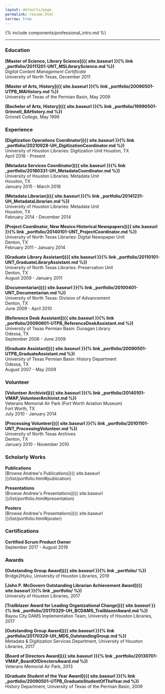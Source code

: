 ```yaml
---
layout: defaults/page
permalink: resume.html
narrow: true
---
```


{% include components/professional_intro.md %}

<hr />

### Education

**[Master of Science, Library Science]({{ site.baseurl }}{% link _portfolio/20111201-UNT_MSLibraryScience.md %})**   
_Digital Content Management Certificate_  
University of North Texas, December 2011

**[Master of Arts, History]({{ site.baseurl }}{% link _portfolio/20090501-UTPB_MAHistory.md %})**  
University of Texas of the Permian Basin, May 2009

**[Bachelor of Arts, History]({{ site.baseurl }}{% link _portfolio/19990501-Grinnell_BAHistory.md %})**  
Grinnell College, May 1999


### Experience

**[Digitization Operations Coordinator]({{ site.baseurl }}{% link _portfolio/20210928-UH_DigitizationCoordinator.md %})**  
University of Houston Libraries: Digitization Unit
Houston, TX  
April 2018 - Present

**[Metadata Services Coordinator]({{ site.baseurl }}{% link _portfolio/20180331-UH_MetadataCoordinator.md %})**  
University of Houston Libraries: Metadata Unit  
Houston, TX  
January 2015 - March 2018

<!-- **Metadata Consultant**  
Houston Public Library  
Houston, TX  
January 2017 - August 2017
 -->
**[Metadata Librarian]({{ site.baseurl }}{% link _portfolio/20141231-UH_MetadataLibrarian.md %})**  
University of Houston Libraries: Metadata Unit  
Houston, TX  
February 2014 - December 2014

**[Project Coordinator, New Mexico Historical Newspapers]({{ site.baseurl }}{% link _portfolio/20140101-UNT_ProjectCoordinator.md %})**  
University of North Texas Libraries: Digital Newspaper Unit  
Denton, TX  
February 2011 - January 2014

**[Graduate Library Assistant]({{ site.baseurl }}{% link _portfolio/20110101-UNT_GraduateLibraryAssistant.md %})**  
University of North Texas Libraries: Preservation Unit  
Denton, TX  
August 2009 - January 2011

**[Documentarian]({{ site.baseurl }}{% link _portfolio/20100401-UNT_Documentarian.md %})**  
University of North Texas: Division of Advancement  
Denton, TX  
June 2009 - April 2010

**[Reference Desk Assistant]({{ site.baseurl }}{% link _portfolio/20090601-UTPB_ReferenceDeskAssistant.md %})**  
University of Texas Permian Basin: Dunagan Library  
Odessa, TX  
September 2008 - June 2009

**[Graduate Assistant]({{ site.baseurl }}{% link _portfolio/20090501-UTPB_GraduateAssistant.md %})**  
University of Texas Permian Basin: History Department  
Odessa, TX  
August 2007 - May 2009


### Volunteer

**[Volunteer Archivist]({{ site.baseurl }}{% link _portfolio/20140101-VMAP_VolunteerArchivist.md %})**  
Veterans Memorial Air Park (Fort Worth Aviation Museum)    
Fort Worth, TX  
July 2010 - January 2014

**[Processing Volunteer]({{ site.baseurl }}{% link _portfolio/20101101-UNT_ProcessingVolunteer.md %})**  
University of North Texas Archives  
Denton, TX  
January 2010 - November 2010


### Scholarly Works

**Publications**  
[Browse Andrew's Publications]({{ site.baseurl }}/list/portfolio.html#publication)

**Presentations**  
[Browse Andrew's Presentations]({{ site.baseurl }}/list/portfolio.html#presentation)

**Posters**  
[Browse Andrew's Presentations]({{ site.baseurl }}/list/portfolio.html#poster)


### Certifications

**Certified Scrum Product Owner**  
September 2017 - August 2019


### Awards

**[Outstanding Group Award]({{ site.baseurl }}{% link _portfolio/ %})**
Bridge2Hyku, University of Houston Libraries, 2019

**[John P. McGovern Outstanding Librarian Achievement Award]({{ site.baseurl }}{% link _portfolio/ %})**  
University of Houston Libraries, 2017

**[Trailblazer Award for Leading Organizational Change]({{ site.baseurl }}{% link _portfolio/20170329-UH_BCDAMS_TrailblazerAward.md %})**  
Bayou City DAMS Implementation Team, University of Houston Libraries, 2017

**[Outstanding Group Award]({{ site.baseurl }}{% link _portfolio/20170329-UH_MDS_OutstandingGroup.md %})**  
Metadata & Digitization Services Department, University of Houston Libraries, 2017

**[Board of Directors Award]({{ site.baseurl }}{% link _portfolio/20130701-VMAP_BoardOfDirectorsAward.md %})**  
Veterans Memorial Air Park, 2013

**[Graduate Student of the Year Award]({{ site.baseurl }}{% link _portfolio/20090501-UTPB_GraduateStudentOfTheYear.md %})**  
History Department, University of Texas of the Permian Basin, 2009
